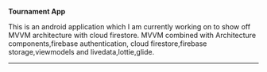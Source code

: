 <b>Tournament App</b>

This is an android application which I am currently working on to show off MVVM architecture with cloud firestore. MVVM combined with Architecture components,firebase authentication,
cloud firestore,firebase storage,viewmodels and livedata,lottie,glide.

<hr></hr>

